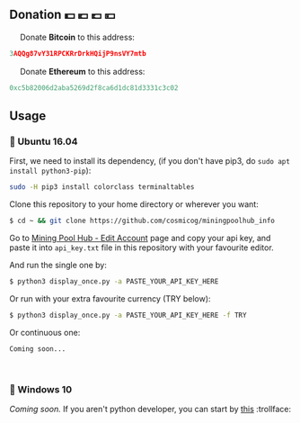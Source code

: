 ## Donation :dollar: :euro: :pound: :yen:

<img src="https://github.com/webcyou/crypto-currency-icon/blob/master/design/images/default/1.png" width="15" height="15"/>  Donate **Bitcoin** to this address:
```cpp
3AQQg87vY31RPCKRrDrkHQijP9nsVY7mtb
```

<img src="https://github.com/webcyou/crypto-currency-icon/blob/master/design/images/default/3.png" width="15" height="15"/>  Donate **Ethereum** to this address:
```cpp
0xc5b82006d2aba5269d2f8ca6d1dc81d3331c3c02
```

## Usage

### :penguin: Ubuntu 16.04

First, we need to install its dependency, (if you don't have pip3, do `sudo apt install python3-pip`):

```bash
sudo -H pip3 install colorclass terminaltables
```

Clone this repository to your home directory or wherever you want:

```bash
$ cd ~ && git clone https://github.com/cosmicog/miningpoolhub_info
```

Go to [Mining Pool Hub - Edit Account](https://miningpoolhub.com/?page=account&action=edit) page and copy your api key, and paste it into `api_key.txt` file in this repository with your favourite editor.

And run the single one by:

```bash
$ python3 display_once.py -a PASTE_YOUR_API_KEY_HERE
```

Or run with your extra favourite currency (TRY below):

```bash
$ python3 display_once.py -a PASTE_YOUR_API_KEY_HERE -f TRY
```

Or continuous one:

```bash
Coming soon...
```

<br> 

### :shit: Windows 10

_Coming soon._ If you aren't python developer, you can start by [this](http://lmgtfy.com/?iie=1&q=python+hello+world+windows) :trollface: 



